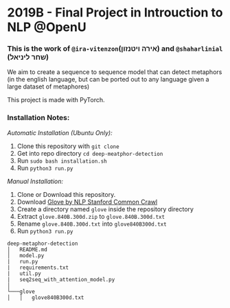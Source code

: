 # 2019B - Final Project in Introuction to NLP @OpenU
### This is the work of `@ira-vitenzon`(אירה ויטנזון) and `@shaharlinial` (שחר ליניאל)

We aim to create a sequence to sequence model that can detect metaphors
(in the english language, but can be ported out to any language given a
large dataset of metaphores)

This project is made with PyTorch.


### Installation Notes:

*Automatic Installation (Ubuntu Only):* 

1. Clone this repository with `git clone`
2. Get into repo directory `cd deep-meatphor-detection`
3. Run `sudo bash installation.sh`
4. Run `python3 run.py`


*Manual Installation:*

1. Clone or Download this repository.
2. Download
   [Glove by NLP Stanford Common Crawl](http://nlp.stanford.edu/data/glove.840B.300d.zip)
3. Create a directory named `glove` inside the repository directory
4. Extract `glove.840B.300d.zip` to `glove.840B.300d.txt`
5. Rename `glove.840B.300d.txt` into `glove840B300d.txt`
6. Run `python3 run.py`

```
deep-metaphor-detection
│   README.md
│   model.py
|   run.py    
|   requirements.txt
|   util.py
|   seq2seq_with_attention_model.py
│
└───glove
│   │   glove840B300d.txt    
```
